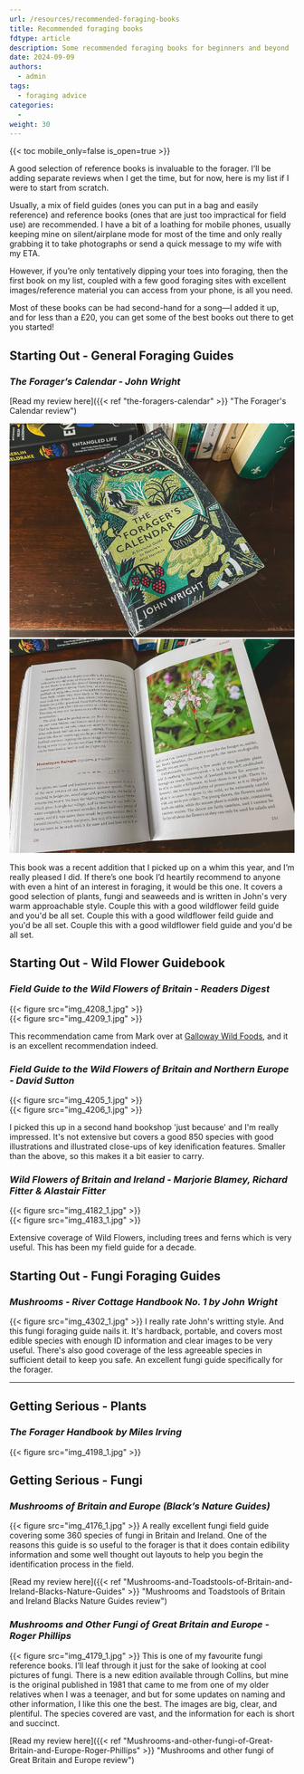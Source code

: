 ```yaml
---
url: /resources/recommended-foraging-books
title: Recommended foraging books
fdtype: article
description: Some recommended foraging books for beginners and beyond
date: 2024-09-09
authors:
  - admin
tags:
  - foraging advice
categories:
  - 
weight: 30
---
```

{{< toc mobile_only=false is_open=true >}}


A good selection of reference books is invaluable to the forager. I’ll be adding separate reviews when I get the time, but for now, here is my list if I were to start from scratch.

Usually, a mix of field guides (ones you can put in a bag and easily reference) and reference books (ones that are just too impractical for field use) are recommended. I have a bit of a loathing for mobile phones, usually keeping mine on silent/airplane mode for most of the time and only really grabbing it to take photographs or send a quick message to my wife with my ETA.

However, if you’re only tentatively dipping your toes into foraging, then the first book on my list, coupled with a few good foraging sites with excellent images/reference material you can access from your phone, is all you need.

Most of these books can be had second-hand for a song—I added it up, and for less than a £20, you can get some of the best books out there to get you started!



## Starting Out - General Foraging Guides

### *The Forager’s Calendar - John Wright*
[Read my review here]({{< ref "the-foragers-calendar" >}} "The Forager's Calendar review")

<div class="col-container">
    <div class="col-image-column">
        <img src="img_4174_1.jpg">
    </div>
    <div class="col-image-column">
        <img src="img_4175_1.jpg">
    </div>
</div>


This book was a recent addition that I picked up on a whim this year, and I’m really pleased I did. If there’s one book I’d heartily recommend to anyone with even a hint of an interest in foraging, it would be this one. It covers a good selection of plants, fungi and seaweeds and is written in John's very warm approachable style. Couple this with a good wildflower feild guide and you'd be all set. Couple this with a good wildflower feild guide and you'd be all set. Couple this with a good wildflower field guide and you'd be all set. 

## Starting Out - Wild Flower Guidebook

### *Field Guide to the Wild Flowers of Britain - Readers Digest*

<div class="col-container">
    <div class="col-image-column">
        {{< figure src="img_4208_1.jpg"  >}}
    </div>
    <div class="col-image-column">
        {{< figure src="img_4209_1.jpg"  >}}
    </div>
</div>

This recommendation came from Mark over at [Galloway Wild Foods](https://gallowaywildfoods.com/), and it is an excellent recommendation indeed.



### *Field Guide to the Wild Flowers of Britain and Northern Europe - David Sutton*

<div class="col-container">
    <div class="col-image-column">
        {{< figure src="img_4205_1.jpg"  >}}
    </div>
    <div class="col-image-column">
        {{< figure src="img_4206_1.jpg"  >}}
    </div>
</div>


I picked this up in a second hand bookshop 'just because' and I'm really impressed. It's not extensive but covers a good 850 species with good illustrations and illustrated close-ups of key idenification features. Smaller than the above, so this makes it a bit easier to carry.



### *Wild Flowers of Britain and Ireland - Marjorie Blamey, Richard Fitter & Alastair Fitter*

<div class="col-container">
    <div class="col-image-column">
        {{< figure src="img_4182_1.jpg"  >}}
    </div>
    <div class="col-image-column">
        {{< figure src="img_4183_1.jpg"  >}}
    </div>
</div>



Extensive coverage of Wild Flowers, including trees and ferns which is very useful. This has been my field guide for a decade.



## Starting Out - Fungi Foraging Guides


### *Mushrooms - River Cottage Handbook No. 1 by John Wright*
{{< figure src="img_4302_1.jpg"  >}}
I really rate John's writting style. And this fungi foraging guide nails it. It's hardback, portable, and covers most edible species with enough ID information and clear images to be very useful. There's also good coverage of the less agreeable species in sufficient detail to keep you safe. An excellent fungi guide specifically for the forager.


---


## Getting Serious - Plants

### *The Forager Handbook by Miles Irving*
{{< figure src="img_4198_1.jpg" >}}


## Getting Serious - Fungi

### *Mushrooms of Britain and Europe (Black’s Nature Guides)*
{{< figure src="img_4176_1.jpg"  >}}
A really excellent fungi field guide covering some 360 species of fungi in Britain and Ireland. One of the reasons this guide is so useful to the forager is that it does contain edibility information and some well thought out layouts to help you begin the identification process in the field.

[Read my review here]({{< ref "Mushrooms-and-Toadstools-of-Britain-and-Ireland-Blacks-Nature-Guides" >}} "Mushrooms and Toadstools of Britain and Ireland Blacks Nature Guides review")


### *Mushrooms and Other Fungi of Great Britain and Europe - Roger Phillips*
{{< figure src="img_4179_1.jpg"  >}}
This is one of my favourite fungi reference books. I’ll leaf through it just for the sake of looking at cool pictures of fungi. There is a new edition available through Collins, but mine is the original published in 1981 that came to me from one of my older relatives when I was a teenager, and but for some updates on naming and other information, I like this one the best. The images are big, clear, and plentiful. The species covered are vast, and the information for each is short and succinct.

[Read my review here]({{< ref "Mushrooms-and-other-fungi-of-Great-Britain-and-Europe-Roger-Phillips" >}} "Mushrooms and other fungi of Great Britain and Europe review")